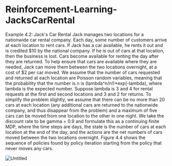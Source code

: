 # Reinforcement-Learning-JacksCarRental

Example 4.2: Jack's Car Rental Jack manages two locations for a nationwide car rental company. Each day, some number of customers arrive at each location to rent cars. 
If Jack has a car available, he rents it out and is credited $10 by the national company. If he is out of cars at that location, then the business is lost. 
Cars become available for renting the day after they are returned. 
To help ensure that cars are available where they are needed, Jack can move them between the two locations overnight, at a cost of $2 per car moved. We assume that the number of cars requested and returned at each location are Poisson random variables, meaning that the probability that the number is n is (lambda^n/n!)*exp(-lambda), where lambda is the expected number. Suppose lambda is 3 and 4 for rental requests at the first and second locations and 3 and 2 for returns. To simplify the problem slightly, we assume that there can be no more than 20 cars at each location (any additional cars are returned to the nationwide company, and thus disappear from the problem) and a maximum of five cars can be moved from one location to the other in one night. 
We take the discount rate to be gamma = 0.9 and formulate this as a continuing finite MDP, where the time steps are days, the state is the number of cars at each location at the end of the day, and the actions are the net numbers of cars moved between the two locations overnight. Figure 4.4 shows the sequence of policies found by policy iteration starting from the policy that never moves any cars.

![Untitled](https://github.com/MortezaGhoddousi/Reinforcement-Learning-JacksCarRental/assets/143504966/40bdaae9-d720-4b0a-a4cf-bd47359a1f7c)

